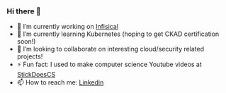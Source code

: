 ### Hi there 👋

- 🔭 I’m currently working on [Infisical](https://github.com/Infisical)
- 🌱 I’m currently learning Kubernetes (hoping to get CKAD certification soon!)
- 👯 I’m looking to collaborate on interesting cloud/security related projects!
- ⚡ Fun fact: I used to make computer science Youtube videos at [StickDoesCS](https://www.youtube.com/@StickDoesCS)
- 📫 How to reach me: [Linkedin](https://www.linkedin.com/in/sheen-santos-capadngan-582b8b184/)

